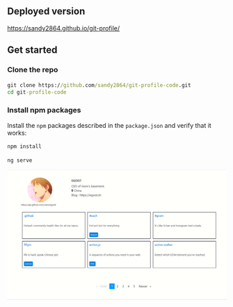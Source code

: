 ## Deployed version
https://sandy2864.github.io/git-profile/

## Get started

### Clone the repo

```cmd
git clone https://github.com/sandy2864/git-profile-code.git
cd git-profile-code
```
### Install npm packages
Install the `npm` packages described in the `package.json` and verify that it works:

```shell
npm install

ng serve
```


![1](1.png)
